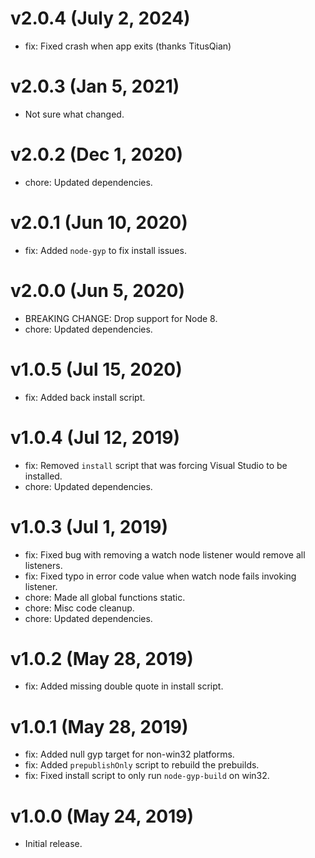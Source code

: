 # v2.0.4 (July 2, 2024)

 * fix: Fixed crash when app exits (thanks TitusQian)

# v2.0.3 (Jan 5, 2021)

 * Not sure what changed.

# v2.0.2 (Dec 1, 2020)

 * chore: Updated dependencies.

# v2.0.1 (Jun 10, 2020)

 * fix: Added `node-gyp` to fix install issues.

# v2.0.0 (Jun 5, 2020)

 * BREAKING CHANGE: Drop support for Node 8.
 * chore: Updated dependencies.

# v1.0.5 (Jul 15, 2020)

 * fix: Added back install script.

# v1.0.4 (Jul 12, 2019)

 * fix: Removed `install` script that was forcing Visual Studio to be installed.
 * chore: Updated dependencies.

# v1.0.3 (Jul 1, 2019)

 * fix: Fixed bug with removing a watch node listener would remove all listeners.
 * fix: Fixed typo in error code value when watch node fails invoking listener.
 * chore: Made all global functions static.
 * chore: Misc code cleanup.
 * chore: Updated dependencies.

# v1.0.2 (May 28, 2019)

 * fix: Added missing double quote in install script.

# v1.0.1 (May 28, 2019)

 * fix: Added null gyp target for non-win32 platforms.
 * fix: Added `prepublishOnly` script to rebuild the prebuilds.
 * fix: Fixed install script to only run `node-gyp-build` on win32.

# v1.0.0 (May 24, 2019)

 - Initial release.
